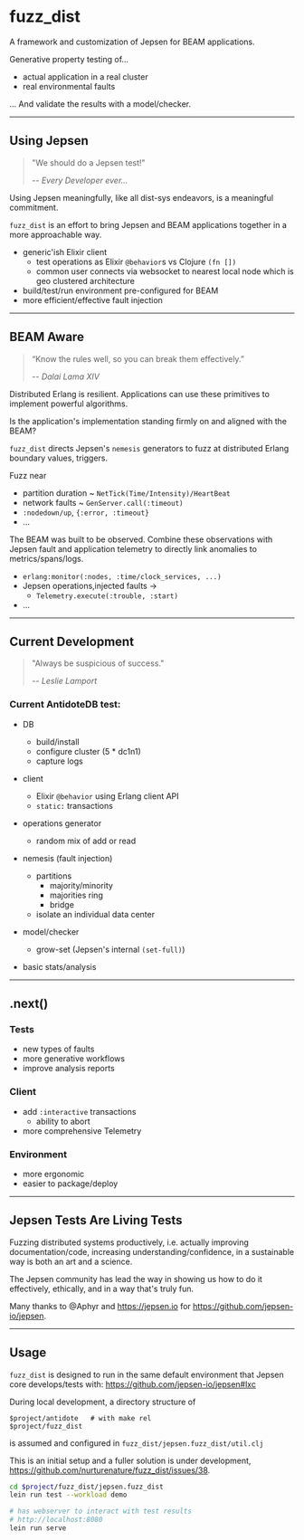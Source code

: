# fuzz_dist

A framework and customization of Jepsen for BEAM applications.

Generative property testing of...

- actual application in a real cluster
- real environmental faults

... And validate the results with a model/checker.

---

## Using Jepsen

> "We should do a Jepsen test!"
> 
> -- <cite>Every Developer ever...</cite>

Using Jepsen meaningfully, like all dist-sys endeavors, is a meaningful commitment.

`fuzz_dist` is an effort to bring Jepsen and BEAM applications together in a more approachable way.

- generic'ish Elixir client
  - test operations as Elixir `@behavior`s vs Clojure `(fn [])`
  - common user connects via websocket to nearest local node which is geo clustered architecture 
- build/test/run environment pre-configured for BEAM
- more efficient/effective fault injection

---

## BEAM Aware

> “Know the rules well, so you can break them effectively.”
> 
> -- <cite>Dalai Lama XIV</cite>

Distributed Erlang is resilient. Applications can use these primitives to implement powerful algorithms.

Is the application's implementation standing firmly on and aligned with the BEAM?

`fuzz_dist` directs Jepsen's `nemesis` generators to fuzz at distributed Erlang boundary values, triggers.

Fuzz near
- partition duration ~ `NetTick(Time/Intensity)/HeartBeat`
- network faults ~ `GenServer.call(:timeout)`
- `:nodedown/up`, `{:error, :timeout}`
- ...

The BEAM was built to be observed. Combine these observations with Jepsen fault and application telemetry to directly link anomalies to metrics/spans/logs.

- `erlang:monitor(:nodes, :time/clock_services, ...)`
- Jepsen operations,injected faults ->
  - `Telemetry.execute(:trouble, :start)`
- ...

---

## Current Development

> "Always be suspicious of success."
> 
> -- <cite>Leslie Lamport</cite>

### Current AntidoteDB test:

- DB
  - build/install
  - configure cluster (5 * dc1n1)
  - capture logs
  
- client
  - Elixir `@behavior` using Erlang client API
  - `static:` transactions
  
- operations generator
  - random mix of add or read


- nemesis (fault injection)
  - partitions
    - majority/minority
    - majorities ring
    - bridge
  - isolate an individual data center

- model/checker
  - grow-set (Jepsen's internal `(set-full)`)

- basic stats/analysis

---

## .next()

### Tests
- new types of faults
- more generative workflows
- improve analysis reports


### Client
- add `:interactive` transactions
  - ability to abort
- more comprehensive Telemetry

### Environment
- more ergonomic
- easier to package/deploy

---

## Jepsen Tests Are Living Tests

Fuzzing distributed systems productively, i.e. actually improving documentation/code, increasing understanding/confidence, in a sustainable way is both an art and a science.

The Jepsen community has lead the way in showing us how to do it effectively, ethically, and in a way that's truly fun.

Many thanks to @Aphyr and https://jepsen.io for https://github.com/jepsen-io/jepsen.


---

## Usage

`fuzz_dist` is designed to run in the same default environment that Jepsen
core develops/tests with: https://github.com/jepsen-io/jepsen#lxc

During local development, a directory structure of
```
$project/antidote   # with make rel
$project/fuzz_dist
```
is assumed and configured in `fuzz_dist/jepsen.fuzz_dist/util.clj`

This is an initial setup and a fuller solution is under development,
https://github.com/nurturenature/fuzz_dist/issues/38.

```bash
cd $project/fuzz_dist/jepsen.fuzz_dist
lein run test --workload demo

# has webserver to interact with test results
# http://localhost:8080
lein run serve
```
